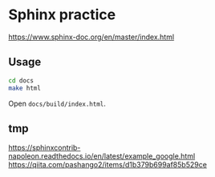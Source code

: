 # Sphinx practice

https://www.sphinx-doc.org/en/master/index.html


## Usage

```sh
cd docs
make html
```

Open `docs/build/index.html`.


## tmp
https://sphinxcontrib-napoleon.readthedocs.io/en/latest/example_google.html
https://qiita.com/pashango2/items/d1b379b699af85b529ce

